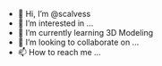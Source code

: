 - 👋 Hi, I’m @scalvess
- 👀 I’m interested in ...
- 🌱 I’m currently learning 3D Modeling
- 💞️ I’m looking to collaborate on ...
- 📫 How to reach me ...

<!---
scalvess/scalvess is a ✨ special ✨ repository because its `README.md` (this file) appears on your GitHub profile.
You can click the Preview link to take a look at your changes.
--->
